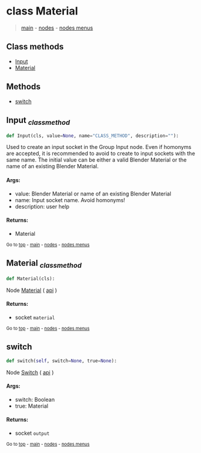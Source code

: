 # class Material

> [main](../structure.md) - [nodes](nodes.md) - [nodes menus](nodes_menus.md)


## Class methods

- [Input](#Input-classmethod)
- [Material](#Material-classmethod)


## Methods

- [switch](#switch)

## Input <sub>*classmethod*</sub>

```python
def Input(cls, value=None, name="CLASS_METHOD", description=""):

```
Used to create an input socket in the Group Input node.
Even if homonyms are accepted, it is recommended to avoid to create to input sockets with the same name.
The initial value can be either a valid Blender Material or the name of an existing Blender Material.

#### Args:
- value: Blender Material or name of an existing Blender Material
- name: Input socket name. Avoid homonyms!
- description: user help

#### Returns:
- Material

<sub>Go to [top](#class-Material) - [main](../structure.md) - [nodes](nodes.md) - [nodes menus](nodes_menus.md)</sub>

## Material <sub>*classmethod*</sub>

```python
def Material(cls):

```
Node [Material](https://docs.blender.org/manual/en/latest/modeling/geometry_nodes/input/material.html) ( [api](https://docs.blender.org/api/current/bpy.types.GeometryNodeInputMaterial.html) )

#### Returns:
- socket `material`

<sub>Go to [top](#class-Material) - [main](../structure.md) - [nodes](nodes.md) - [nodes menus](nodes_menus.md)</sub>

## switch

```python
def switch(self, switch=None, true=None):

```
Node [Switch](https://docs.blender.org/manual/en/latest/modeling/geometry_nodes/utilities/switch.html) ( [api](https://docs.blender.org/api/current/bpy.types.GeometryNodeSwitch.html) )

#### Args:
- switch: Boolean
- true: Material

#### Returns:
- socket `output`

<sub>Go to [top](#class-Material) - [main](../structure.md) - [nodes](nodes.md) - [nodes menus](nodes_menus.md)</sub>

